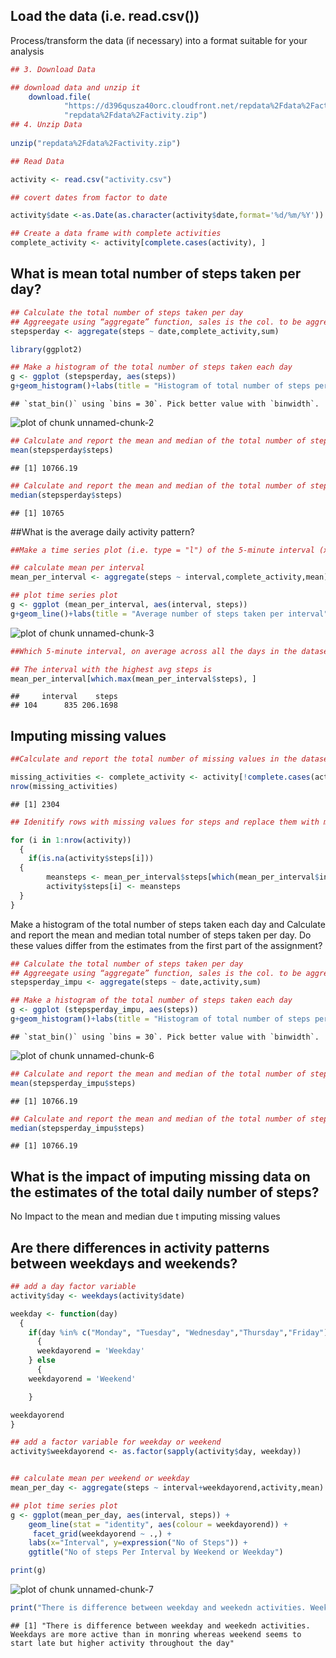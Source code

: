 ## Load the data (i.e. read.csv())

Process/transform the data (if necessary) into a format suitable for your analysis


```r
## 3. Download Data

## download data and unzip it
    download.file(
            "https://d396qusza40orc.cloudfront.net/repdata%2Fdata%2Factivity.zip", 
            "repdata%2Fdata%2Factivity.zip")
## 4. Unzip Data
    
unzip("repdata%2Fdata%2Factivity.zip")

## Read Data

activity <- read.csv("activity.csv")

## covert dates from factor to date

activity$date <-as.Date(as.character(activity$date,format='%d/%m/%Y'))

## Create a data frame with complete activities 
complete_activity <- activity[complete.cases(activity), ]
```

## What is mean total number of steps taken per day?


```r
## Calculate the total number of steps taken per day
## Aggreegate using “aggregate” function, sales is the col. to be aggregated by year 
stepsperday <- aggregate(steps ~ date,complete_activity,sum)

library(ggplot2)

## Make a histogram of the total number of steps taken each day
g <- ggplot (stepsperday, aes(steps))
g+geom_histogram()+labs(title = "Histogram of total number of steps per day") + labs(x="Steps per day") 
```

```
## `stat_bin()` using `bins = 30`. Pick better value with `binwidth`.
```

![plot of chunk unnamed-chunk-2](figure/unnamed-chunk-2-1.png)

```r
## Calculate and report the mean and median of the total number of steps taken per day
mean(stepsperday$steps)
```

```
## [1] 10766.19
```

```r
## Calculate and report the mean and median of the total number of steps taken per day
median(stepsperday$steps)
```

```
## [1] 10765
```

##What is the average daily activity pattern?


```r
##Make a time series plot (i.e. type = "l") of the 5-minute interval (x-axis) and the average number of steps taken, averaged across all days (y-axis)

## calculate mean per interval
mean_per_interval <- aggregate(steps ~ interval,complete_activity,mean)

## plot time series plot
g <- ggplot (mean_per_interval, aes(interval, steps))
g+geom_line()+labs(title = "Average number of steps taken per interval") + labs(x="Time Interval") + labs(y="average number of steps")
```

![plot of chunk unnamed-chunk-3](figure/unnamed-chunk-3-1.png)

```r
##Which 5-minute interval, on average across all the days in the dataset, contains the maximum number of steps?

## The interval with the highest avg steps is
mean_per_interval[which.max(mean_per_interval$steps), ]
```

```
##     interval    steps
## 104      835 206.1698
```


## Imputing missing values



```r
##Calculate and report the total number of missing values in the dataset (i.e. the total number of rows with NAs)

missing_activities <- complete_activity <- activity[!complete.cases(activity), ]
nrow(missing_activities)
```

```
## [1] 2304
```





```r
## Idenitify rows with missing values for steps and replace them with mean value for relevant interval

for (i in 1:nrow(activity)) 
  {
    if(is.na(activity$steps[i])) 
  {
        meansteps <- mean_per_interval$steps[which(mean_per_interval$interval == activity$interval[i])]
        activity$steps[i] <- meansteps 
  }
}
```

Make a histogram of the total number of steps taken each day and Calculate and report the mean and median total number of steps taken per day. Do these values differ from the estimates from the first part of the assignment? 


```r
## Calculate the total number of steps taken per day
## Aggreegate using “aggregate” function, sales is the col. to be aggregated by year 
stepsperday_impu <- aggregate(steps ~ date,activity,sum)

## Make a histogram of the total number of steps taken each day
g <- ggplot (stepsperday_impu, aes(steps))
g+geom_histogram()+labs(title = "Histogram of total number of steps per day with imputed data") + labs(x="Steps per day") 
```

```
## `stat_bin()` using `bins = 30`. Pick better value with `binwidth`.
```

![plot of chunk unnamed-chunk-6](figure/unnamed-chunk-6-1.png)

```r
## Calculate and report the mean and median of the total number of steps taken per day
mean(stepsperday_impu$steps)
```

```
## [1] 10766.19
```

```r
## Calculate and report the mean and median of the total number of steps taken per day
median(stepsperday_impu$steps)
```

```
## [1] 10766.19
```

## What is the impact of imputing missing data on the estimates of the total daily number of steps?

No Impact to the mean and median due t imputing missing values

## Are there differences in activity patterns between weekdays and weekends?


```r
## add a day factor variable
activity$day <- weekdays(activity$date)

weekday <- function(day)
  {
    if(day %in% c("Monday", "Tuesday", "Wednesday","Thursday","Friday")) 
      {
      weekdayorend = 'Weekday'
    } else 
      {
    weekdayorend = 'Weekend'

    }

weekdayorend
}

## add a factor variable for weekday or weekend
activity$weekdayorend <- as.factor(sapply(activity$day, weekday))


## calculate mean per weekend or weekday
mean_per_day <- aggregate(steps ~ interval+weekdayorend,activity,mean)

## plot time series plot
g <- ggplot(mean_per_day, aes(interval, steps)) +
    geom_line(stat = "identity", aes(colour = weekdayorend)) +
     facet_grid(weekdayorend ~ .,) +
    labs(x="Interval", y=expression("No of Steps")) +
    ggtitle("No of steps Per Interval by Weekend or Weekday")

print(g)
```

![plot of chunk unnamed-chunk-7](figure/unnamed-chunk-7-1.png)

```r
print("There is difference between weekday and weekedn activities. Weekdays are more active than in monring whereas weekend seems to start late but higher activity throughout the day")
```

```
## [1] "There is difference between weekday and weekedn activities. Weekdays are more active than in monring whereas weekend seems to start late but higher activity throughout the day"
```



